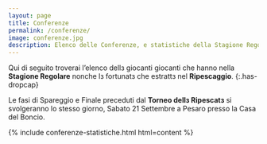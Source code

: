 ```yaml
---
layout: page
title: Conferenze
permalink: /conferenze/
image: conferenze.jpg
description: Elenco delle Conferenze, e statistiche della Stagione Regolare.
---
```

<!--Qui di seguito troverai l’elenco delle Conferenze che si stanno formando su varie province del paese. Ti ricordiamo che una conferenza è composta da un **minimo di 8 Giocanti** ed un **massimo di 12**. Non esiste invece un limite al numero di conferenze che si possono formare sullo stesso territorio. Troverai in questa pagina anche i link per metterti in contatto direttamente con i vari Referenti di Conferenza che potranno farsi carico della tua iscrizione alla Giostra Individuale e di raccogliere la **tariffa di iscrizione**, qualora non avessi modo di [registrarti attraverso il nostro form online](/iscrizione "Iscrizione"). Inoltre questi ultimi avranno un importante ruolo logistico durante tutta la fase della Stagione Regolare garantendo lo svolgimento di tutte le patite e registrandone i punteggi, ti invitiamo pertanto a prendere contatto con loro il prima possibile attraverso i Messaggi Diretti su Instagram (se preferisci puoi richiederci via [email](mailto:lagiostraindividuale@gmail.com "Mail") di essere messə in contatto in altro modo). Se la tua Conferenza di riferimento non dovesse avere posti liberi potrai fondarne una semplicemente inviandoci una richiesta via [email](mailto:lagiostraindividuale@gmail.com "Mail"); provvederemo noi ad inserirla nell’elenco delle Conferenze disponibili.
{:.has-dropcap}

**Il limite massimo di tempo per potersi registrare alla Giostra Individuale o per formare una Conferenza è il 14 Febbraio 2024, [Iscriviti ora](/iscrizione "Iscrizione") se non l’hai ancora fatto!**-->

Qui di seguito troverai l’elenco dellз giocanti giocanti che hanno nella **Stagione Regolare** nonche lз fortunatз che estrattз nel **Ripescaggio**.
{:.has-dropcap}

Le fasi di Spareggio e Finale preceduti dal **Torneo dellз Ripescatз** si svolgeranno lo stesso giorno, Sabato 21 Settembre a Pesaro presso la Casa del Boncio.




{% include conferenze-statistiche.html html=content %}
<!--Qui di seguito troverai l’elenco dellз giocanti che hanno passato la fase di Stagione Regolare all’interno delle rispettive Conferenze:-->